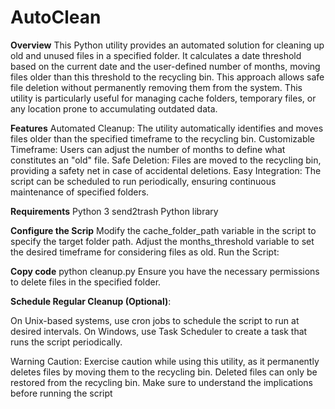 # AutoClean
**Overview**
This Python utility provides an automated solution for cleaning up old and unused files in a specified folder. It calculates a date threshold based on the current date and the user-defined number of months, moving files older than this threshold to the recycling bin. This approach allows safe file deletion without permanently removing them from the system. This utility is particularly useful for managing cache folders, temporary files, or any location prone to accumulating outdated data.

**Features**
Automated Cleanup: The utility automatically identifies and moves files older than the specified timeframe to the recycling bin.
Customizable Timeframe: Users can adjust the number of months to define what constitutes an "old" file.
Safe Deletion: Files are moved to the recycling bin, providing a safety net in case of accidental deletions.
Easy Integration: The script can be scheduled to run periodically, ensuring continuous maintenance of specified folders.

**Requirements**
Python 3
send2trash Python library

**Configure the Scrip**
Modify the cache_folder_path variable in the script to specify the target folder path.
Adjust the months_threshold variable to set the desired timeframe for considering files as old.
Run the Script:

**Copy code**
python cleanup.py
Ensure you have the necessary permissions to delete files in the specified folder.

**Schedule Regular Cleanup (Optional)**:

On Unix-based systems, use cron jobs to schedule the script to run at desired intervals.
On Windows, use Task Scheduler to create a task that runs the script periodically.

Warning
Caution: Exercise caution while using this utility, as it permanently deletes files by moving them to the recycling bin. Deleted files can only be restored from the recycling bin. Make sure to understand the implications before running the script
